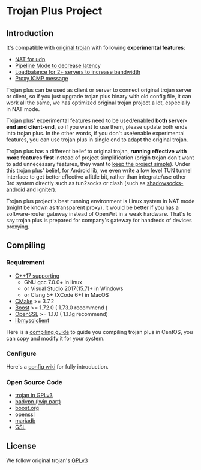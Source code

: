 # Trojan Plus Project

## Introduction

It's compatible with [original trojan](https://github.com/trojan-gfw/trojan) with following **experimental features**:

* [NAT for udp]()
* [Pipeline Mode to decrease latency](https://github.com/yuchting/trojan/wiki/Why-we-need-Pipeline-mode)
* [Loadbalance for 2+ servers to increase bandwidth](https://github.com/yuchting/trojan/wiki/Why-we-need-load-balance-mode)
* [Proxy ICMP message](https://github.com/Trojan-Plus-Group/trojan-plus/wiki/Can-we-proxy-ICMP-message-(To-transfer-ping))

Trojan plus can be used as client or server to connect original trojan server or client, so if you just upgrade trojan plus binary with old config file, it can work all the same, we has optimized original trojan project a lot, especially in NAT mode.

Trojan plus' experimental features need to be used/enabled **both server-end and client-end**, so if you want to use them, please update both ends into trojan plus. In the other words, if you don't use/enable experimental features, you can use trojan plus in single end to adapt the original trojan.

Trojan plus has a different belief to original trojan, **running effective with more features first** instead of project simplification (origin trojan don't want to add unnecessary features, they want to [keep the project simple](https://github.com/trojan-gfw/trojan/blob/master/CONTRIBUTING.md#pull-requests)). Under this trojan plus' belief, for Android lib, we even write a low level TUN tunnel interface to get better effective a little bit, rather than integrate/use other 3rd system directly such as tun2socks or clash (such as [shadowsocks-android](https://github.com/shadowsocks/shadowsocks-android) and [Igniter](https://github.com/trojan-gfw/igniter)).

Trojan plus project's best running environment is Linux system in NAT mode (might be known as transparent proxy), it would be better if you has a software-router gateway instead of OpenWrt in a weak hardware. That's to say trojan plus is prepared for company's gateway for handreds of devices proxying.  

## Compiling

### Requirement

* [C++17 supporting](https://en.wikipedia.org/wiki/C%2B%2B17) 
  - GNU gcc 7.0.0+ in linux
  - or Visual Studio 2017(15.7)+ in Windows
  - or Clang 5+ (XCode 6+) in MacOS
* [CMake](https://cmake.org/) >= 3.7.2
* [Boost](http://www.boost.org/) >= 1.72.0 ( 1.73.0 recommend )
* [OpenSSL](https://www.openssl.org/) >= 1.1.0 ( 1.1.1g recommend)
* [libmysqlclient](https://downloads.mariadb.orgd)

Here is a [compiling guide](https://github.com/Trojan-Plus-Group/trojan-plus/wiki/Compiling) to guide you compiling trojan plus in CentOS, you can copy and modify it for your system.

### Configure

Here's a [config wiki](https://github.com/Trojan-Plus-Group/trojan-plus/wiki/Configure) for fully introduction.

### Open Source Code

* [trojan in GPLv3](https://github.com/trojan-gfw/trojan/blob/master/LICENSE)
* [badvpn (lwip part)](https://github.com/Trojan-Plus-Group/badvpn)
* [boost.org](https://www.boost.org/users/license.html)
* [openssl](https://www.openssl.org/)
* [mariadb](https://mariadb.com/kb/en/legal-documents-mariadb-license/)
* [GSL](https://github.com/microsoft/GSL)

## License

We follow original trojan's [GPLv3](LICENSE)
